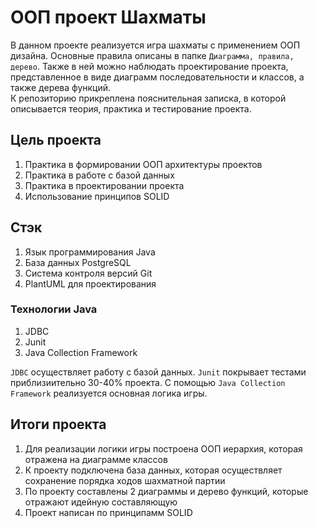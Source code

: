 # ООП проект Шахматы

В данном проекте реализуется игра шахматы с применением ООП дизайна. Основные правила описаны в папке `Диаграмма, правила, дерево`.
Также в ней можно наблюдать проектирование проекта, представленное в виде диаграмм последовательности и классов, а также дерева функций.  
К репозиторию прикреплена пояснительная записка, в которой описывается теория, практика и тестирование проекта.

## Цель проекта
1. Практика в формировании ООП архитектуры проектов
2. Практика в работе с базой данных
3. Практика в проектировании проекта
4. Использование принципов SOLID

## Стэк
1. Язык программирования Java
2. База данных PostgreSQL
3. Система контроля версий Git
4. PlantUML для проектирования

### Технологии Java
1. JDBC
2. Junit
3. Java Collection Framework

`JDBC` осуществляет работу с базой данных. `Junit` покрывает тестами приблизиительно 30-40% проекта. С помощью `Java Collection Framework` реализуется основная логика игры.


## Итоги проекта
1. Для реализации логики игры построена ООП иерархия, которая отражена на диаграмме классов
2. К проекту подключена база данных, которая осуществляет сохранение порядка ходов шахматной партии
3. По проекту составлены 2 диаграммы и дерево функций, которые отражают идейную составляющую
4. Проект написан по принципамм SOLID

